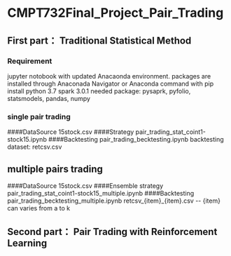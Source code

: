 # CMPT732Final_Project_Pair_Trading

## First part： Traditional Statistical Method
### Requirement
jupyter notobook with updated Anacaonda environment. packages are installed through Anaconada Navigator or Anaconda command with pip install
python 3.7
spark 3.0.1
needed package: pysaprk, pyfolio, statsmodels, pandas, numpy

### single pair trading
####DataSource
15stock.csv
####Strategy
pair_trading_stat_coint1-stock15.ipynb
####Backtesting
pair_trading_becktesting.ipynb
backtesting dataset: retcsv.csv

## multiple pairs trading
####DataSource
15stock.csv
####Ensemble strategy 
pair_trading_stat_coint1-stock15_multiple.ipynb
####Backtesting
pair_trading_becktesting_multiple.ipynb
retcsv_{item}_{item}.csv -- {item} can varies from a to k

## Second part： Pair Trading with Reinforcement Learning

